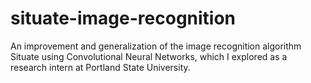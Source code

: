 # situate-image-recognition
An improvement and generalization of the image recognition algorithm Situate using Convolutional Neural Networks, which I explored as a research intern at Portland State University. 
